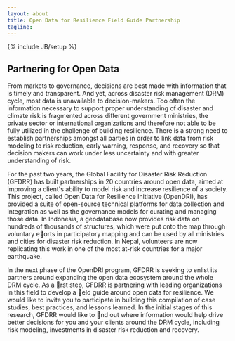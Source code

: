 ```yaml
---
layout: about
title: Open Data for Resilience Field Guide Partnership
tagline: 
---
```

{% include JB/setup %}

## Partnering for Open Data
From markets to governance, decisions are best made with information that is timely and transparent. And yet, across disaster risk management (DRM) cycle, most data is unavailable to decision-makers. Too often the information necessary to support proper understanding of disaster and climate risk is fragmented across different government ministries, the private sector or international organizations and therefore not able to be fully utilized in the challenge of building resilience. There is a strong need to establish partnerships amongst all parties in order to link data from risk modeling to risk reduction, early warning, response, and recovery so that decision makers can work under less uncertainty and with greater understanding of risk.

For the past two years, the Global Facility for Disaster Risk Reduction (GFDRR) has built partnerships in 20 countries around open data, aimed at improving a client's ability to model risk and increase resilience of a society. This project, called Open Data for Resilience Initiative (OpenDRI), has provided a suite of open-source technical platforms for data collection and integration as well as the governance models for curating and managing those data. In Indonesia, a geodatabase now provides risk data on hundreds of thousands of structures, which were put onto the map through voluntary eorts in participatory mapping and can be used by all ministries and cities for disaster risk reduction. In
Nepal, volunteers are now replicating this work in one of the most at-risk countries for a major earthquake.

In the next phase of the OpenDRI program, GFDRR is seeking to enlist its partners around expanding the open data ecosystem around the whole DRM cycle. As a rst step, GFDRR is partnering with leading organizations in this field to develop a eld guide around open data for resilience. We would like to invite you to participate in building this compilation of case studies, best practices, and lessons learned. In the initial stages of this research, GFDRR would like to nd out where information would help drive better decisions for you and your clients around the DRM cycle, including risk modeling, investments in disaster risk reduction and recovery.



